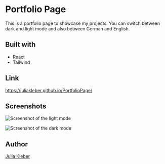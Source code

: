 # Portfolio Page

This is a portfolio page to showcase my projects. You can switch between dark and light mode and also between German and English.

## Built with

- React
- Tailwind

## Link

https://juliakleber.github.io/PortfolioPage/

## Screenshots

![Screenshot of the light mode](https://github.com/JuliaKleber/PortfolioPage/assets/142741980/15bf55ec-3d90-41e2-9afa-fac7b4c226d8)

![Screenshot of the dark mode](https://github.com/JuliaKleber/PortfolioPage/assets/142741980/ac41a083-b3e1-4986-abb7-e5415fd7650c)

## Author

[Julia Kleber](https://github.com/JuliaKleber)
